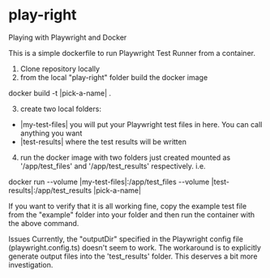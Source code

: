 # play-right
Playing with Playwright and Docker

This is a simple dockerfile to run Playwright Test Runner from a container.

1) Clone repository locally
2) from the local "play-right" folder build the docker image

docker build -t |pick-a-name| .
  
3) create two local folders:
  - |my-test-files|      you will put your Playwright test files in here. You can call anything you want
  - |test-results|       where the test results will be written
  
4) run the docker image with two folders just created mounted as '/app/test_files' and '/app/test_results' respectively. i.e.
  
  docker run --volume |my-test-files|:/app/test_files --volume |test-results|:/app/test_results |pick-a-name|
  
If you want to verify that it is all working fine, copy the example test file from the "example" folder into your <my-test-files> folder and then run the container with the above command.
  

Issues
  Currently, the "outputDir" specified in the Playwright config file (playwright.config.ts) doesn't seem to work. The workaround is to explicitly generate output files into the 'test_results' folder. This deserves a bit more investigation.
